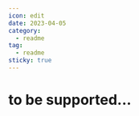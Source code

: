 ```yaml
---
icon: edit
date: 2023-04-05
category:
  - readme
tag:
  - readme
sticky: true
---
```


# to be supported...